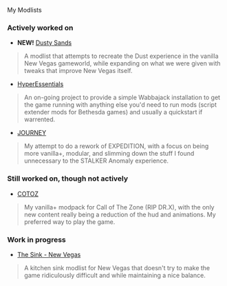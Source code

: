 
My Modlists

### Actively worked on

- **NEW!** [Dusty Sands](https://github.com/Biblioklept/dusty-sands)
> A modlist that attempts to recreate the Dust experience in the vanilla New Vegas gameworld, while expanding on what we were given with tweaks that improve New Vegas itself.
- [HyperEssentials](https://github.com/Biblioklept/hyperessentials)
> An on-going project to provide a simple Wabbajack installation to get the game running with anything else you'd need to run mods (script extender mods for Bethesda games) and usually a quickstart if warrented.
- [JOURNEY](./journey/)
> My attempt to do a rework of EXPEDITION, with a focus on being more vanilla+, modular, and slimming down the stuff I found unnecessary to the STALKER Anomaly experience.

### Still worked on, though not actively

- [COTOZ](https://biblioklept.github.io/CoTOZ/)
> My vanilla+ modpack for Call of The Zone (RIP DR.X), with the only new content really being a reduction of the hud and animations. My preferred way to play the game.

### Work in progress

- [The Sink - New Vegas](https://github.com/Biblioklept/the-sink-nv)
> A kitchen sink modlist for New Vegas that doesn't try to make the game ridiculously difficult and while maintaining a nice balance.